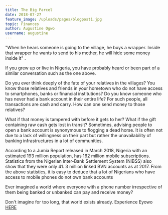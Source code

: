 ```yaml
---
title: The Big Parcel
date: 2018-07-27
feature_image: /uploads/pages/blogpost1.jpg
topic: Finances
author: Augustine Ogwo
username: augustine
---
```


"When he hears someone is going to the village, he buys a wrapper. Inside that wrapper he wants to send to his mother, he will hide some money inside it" .

If you grew up or live in Nigeria, you have probably heard or been part of a similar conversation such as the one above.

Do you ever think deeply of the fate of your relatives in the villages? You know those relatives and friends in your hometown who do not have access to smartphones, banks or financial institutions? 
Do you know someone who has never had a bank account in their entire life? For such people, all transactions are cash and carry. How can one send money to those relatives?

What if that money is tampered with before it gets to her? What if the gift containing raw cash gets lost in transit?
Sometimes, advising people to open a bank account is synonymous to flogging a dead horse. It is often not due to a lack of willingness on their part but rather the unavailability of banking infrastructures in a lot of communities.

According to a Jumia Report released in March 2018, Nigeria with an estimated 193 million population, has 162 million mobile subscriptions.
Statistics from the Nigerian Inter-Bank Settlement System (NIBSS) also show that they were only 41. 3 million linked BVN accounts as at 2017.
From the above statistics, it is easy to deduce that a lot of Nigerians who have access to mobile phones do not own bank accounts

Ever imagined a world where everyone with a phone number irrespective of them being banked or unbanked can pay and receive money?

Don't imagine for too long, that world exists already. Experience Eyowo <a href="{{site.url}}/experience/" target="blank">HERE</a>
 







